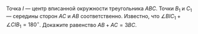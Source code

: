 Точка $I$ — центр вписанной окружности треугольника $ABC$. 
Точки $B_1$ и $C_1$ — середины сторон $AC$ и $AB$ соответственно.
Известно, что $\angle BIC_1 + \angle CIB_1 = 180^\circ$. 
Докажите равенство $AB+AC=3BC$.